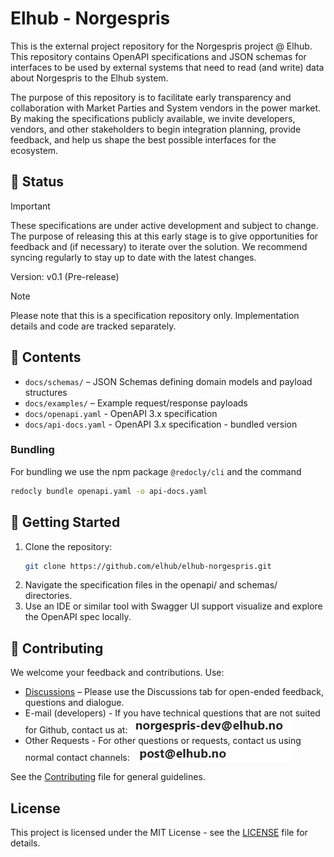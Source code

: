 # Elhub - Norgespris

This is the external project repository for the Norgespris project @ Elhub. This repository contains OpenAPI
specifications and JSON schemas for interfaces to be used by external systems that need to read (and write)
data about Norgespris to the Elhub system.

The purpose of this repository is to facilitate early transparency and collaboration with Market Parties and
System vendors in the power market. By making the specifications publicly available, we invite developers,
vendors, and other stakeholders to begin integration planning, provide feedback, and help us shape the best
possible interfaces for the ecosystem.

## 📌 Status

> [!IMPORTANT]
> These specifications are under active development and subject to change. The purpose of releasing this at this
> early stage is to give opportunities for feedback and (if necessary) to iterate over the solution. We recommend
> syncing regularly to stay up to date with the latest changes.

Version: v0.1 (Pre-release)

> [!NOTE]
> Please note that this is a specification repository only. Implementation details and code are tracked separately.

## 📘 Contents

- `docs/schemas/` – JSON Schemas defining domain models and payload structures
- `docs/examples/` – Example request/response payloads
- `docs/openapi.yaml` - OpenAPI 3.x specification
- `docs/api-docs.yaml` - OpenAPI 3.x specification - bundled version

### Bundling

For bundling we use the npm package `@redocly/cli` and the command

```bash
redocly bundle openapi.yaml -o api-docs.yaml
```

## 🚀 Getting Started

1. Clone the repository:
   ```bash
   git clone https://github.com/elhub/elhub-norgespris.git
   ```
2. Navigate the specification files in the openapi/ and schemas/ directories.
3. Use an IDE or similar tool with Swagger UI support visualize and explore the OpenAPI spec locally.

## 📢 Contributing

We welcome your feedback and contributions. Use:

- [Discussions](https://github.com/elhub/elhub-norgespris/discussions) – Please use the Discussions tab for open-ended feedback, questions and dialogue.
- E-mail (developers) - If you have technical questions that are not suited for Github, contact us at: ![Dev Email](/docs/assets/mail-norgespris.png)
- Other Requests - For other questions or requests, contact us using normal contact channels: ![Elhub Email](/docs/assets/mail-post.png)

See the
[Contributing](https://github.com/elhub/auth-grant-manager/blob/main/.github/CONTRIBUTING.md) file for general guidelines.

## License

This project is licensed under the MIT License - see the
[LICENSE](https://github.com/elhub/auth-grant-manager/blob/main/LICENSE) file for details.
